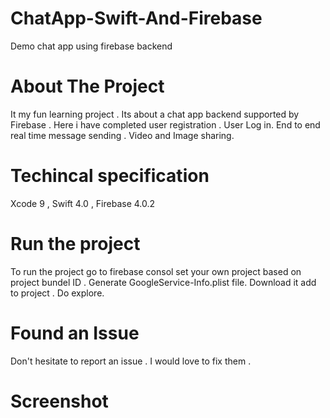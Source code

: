 # ChatApp-Swift-And-Firebase
Demo chat app using firebase backend


# About The Project

It my fun learning project . Its about a chat app backend supported by Firebase . Here i have completed user registration . User Log in. End to end real time message sending . Video and Image sharing.
 
# Techincal specification

Xcode 9 , Swift 4.0 , Firebase 4.0.2 

# Run the project 

To run the project go to firebase consol set your own project based on project bundel ID . Generate GoogleService-Info.plist file. Download it add to project . Do explore.

# Found an Issue

Don't hesitate to report an issue . I would love to fix them .

# Screenshot


